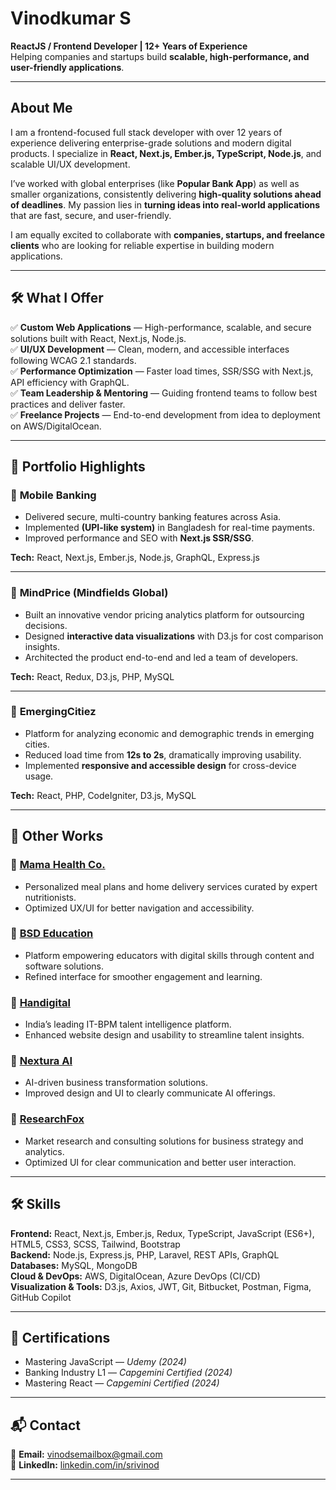 # Vinodkumar S 

**ReactJS / Frontend Developer | 12+ Years of Experience**  
Helping companies and startups build **scalable, high-performance, and user-friendly applications**.  

---

## About Me  

I am a frontend-focused full stack developer with over 12 years of experience delivering enterprise-grade solutions and modern digital products. I specialize in **React, Next.js, Ember.js, TypeScript, Node.js**, and scalable UI/UX development.  

I’ve worked with global enterprises (like **Popular Bank App**) as well as smaller organizations, consistently delivering **high-quality solutions ahead of deadlines**. My passion lies in **turning ideas into real-world applications** that are fast, secure, and user-friendly.  

I am equally excited to collaborate with **companies, startups, and freelance clients** who are looking for reliable expertise in building modern applications.  

---

## 🛠 What I Offer  

✅ **Custom Web Applications** — High-performance, scalable, and secure solutions built with React, Next.js, Node.js.  
✅ **UI/UX Development** — Clean, modern, and accessible interfaces following WCAG 2.1 standards.  
✅ **Performance Optimization** — Faster load times, SSR/SSG with Next.js, API efficiency with GraphQL.  
✅ **Team Leadership & Mentoring** — Guiding frontend teams to follow best practices and deliver faster.  
✅ **Freelance Projects** — End-to-end development from idea to deployment on AWS/DigitalOcean.  

---

## 🌟 Portfolio Highlights  

### 🔹 **Mobile Banking**  
- Delivered secure, multi-country banking features across Asia.  
- Implemented **(UPI-like system)** in Bangladesh for real-time payments.  
- Improved performance and SEO with **Next.js SSR/SSG**.  

**Tech:** React, Next.js, Ember.js, Node.js, GraphQL, Express.js  

---

### 🔹 **MindPrice (Mindfields Global)**  
- Built an innovative vendor pricing analytics platform for outsourcing decisions.  
- Designed **interactive data visualizations** with D3.js for cost comparison insights.  
- Architected the product end-to-end and led a team of developers.  

**Tech:** React, Redux, D3.js, PHP, MySQL  

---

### 🔹 **EmergingCitiez**  
- Platform for analyzing economic and demographic trends in emerging cities.  
- Reduced load time from **12s to 2s**, dramatically improving usability.  
- Implemented **responsive and accessible design** for cross-device usage.  

**Tech:** React, PHP, CodeIgniter, D3.js, MySQL  

---

## 💼 Other Works  

### 🔹 [Mama Health Co.](https://mamahealthco.com/)  
- Personalized meal plans and home delivery services curated by expert nutritionists.  
- Optimized UX/UI for better navigation and accessibility.  

### 🔹 [BSD Education](https://www.bsd.edu.in/)  
- Platform empowering educators with digital skills through content and software solutions.  
- Refined interface for smoother engagement and learning.  

### 🔹 [Handigital](https://www.handigital.com/)  
- India’s leading IT-BPM talent intelligence platform.  
- Enhanced website design and usability to streamline talent insights.  

### 🔹 [Nextura AI](https://www.nextura.ai/)  
- AI-driven business transformation solutions.  
- Improved design and UI to clearly communicate AI offerings.  

### 🔹 [ResearchFox](https://researchfox.com/)  
- Market research and consulting solutions for business strategy and analytics.  
- Optimized UI for clear communication and better user interaction.  

---

## 🛠 Skills  

**Frontend:** React, Next.js, Ember.js, Redux, TypeScript, JavaScript (ES6+), HTML5, CSS3, SCSS, Tailwind, Bootstrap  
**Backend:** Node.js, Express.js, PHP, Laravel, REST APIs, GraphQL  
**Databases:** MySQL, MongoDB  
**Cloud & DevOps:** AWS, DigitalOcean, Azure DevOps (CI/CD)  
**Visualization & Tools:** D3.js, Axios, JWT, Git, Bitbucket, Postman, Figma, GitHub Copilot  

---

## 📜 Certifications  

- Mastering JavaScript — *Udemy (2024)*  
- Banking Industry L1 — *Capgemini Certified (2024)*  
- Mastering React — *Capgemini Certified (2024)*  

---

## 📬 Contact  

📧 **Email:** [vinodsemailbox@gmail.com](mailto:vinodsemailbox@gmail.com)  
🔗 **LinkedIn:** [linkedin.com/in/srivinod](https://www.linkedin.com/in/srivinod)  

---
